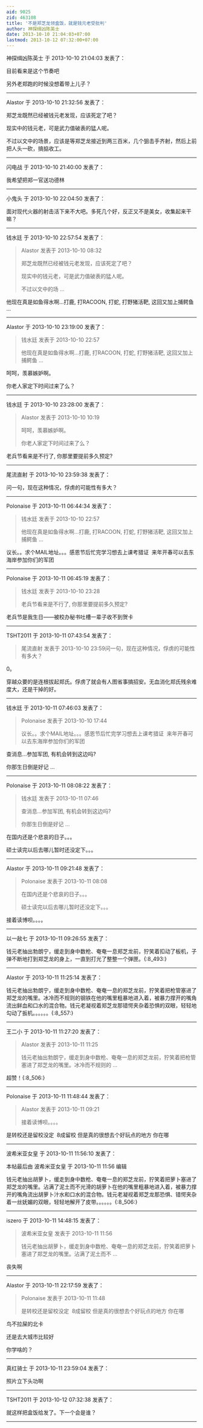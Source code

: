 ```yaml
---
aid: 9025
zid: 463108
title: '不是郑芝龙领盒饭，就是钱元老受批判'
author: 神探缉凶陈英士
date: 2013-10-10 21:04:03+07:00
lastmod: 2013-10-12 07:32:00+07:00
---
```


神探缉凶陈英士 于 2013-10-10 21:04:03 发表了：

目前看来是这个节奏吧

另外老郑跑的时候没想着带上儿子？

---------

Alastor 于 2013-10-10 21:32:56 发表了：

郑芝龙既然已经被钱元老发现，应该死定了吧？

现实中的钱元老，可是武力值破表的猛人呢。

不过以文中的场景，应该是等郑芝龙接近到两三百米，几个狙击手齐射，然后上前把人头一砍，搞掂收工。

---------

闪电战 于 2013-10-10 21:40:00 发表了：

我希望把郑一官送功德林

---------

小鬼头 于 2013-10-10 22:04:50 发表了：

面对现代火器的射击活下来不大吧。多死几个好，反正又不是美女，收集起来干嘛？

---------

钱水廷 于 2013-10-10 22:57:54 发表了：

> Alastor 发表于 2013-10-10 08:32
> 
> 郑芝龙既然已经被钱元老发现，应该死定了吧？
> 
> 现实中的钱元老，可是武力值破表的猛人呢。
> 
> 不过以文中的场 ...



他现在真是如鱼得水啊...打鹿, 打RACOON, 打蛇, 打野猪活靶, 这回又加上捕鳄鱼 ...

---------

Alastor 于 2013-10-10 23:19:00 发表了：

> 钱水廷 发表于 2013-10-10 22:57
> 
> 他现在真是如鱼得水啊...打鹿, 打RACOON, 打蛇, 打野猪活靶, 这回又加上捕鳄鱼 ...



呵呵，羡慕嫉妒啊。

你老人家定下时间过来了么？

---------

钱水廷 于 2013-10-10 23:28:00 发表了：

> Alastor 发表于 2013-10-10 10:19
> 
> 呵呵，羡慕嫉妒啊。
> 
> 你老人家定下时间过来了么？



老兵节看来是不行了, 你那里要提前多久预定?

---------

尾流直射 于 2013-10-10 23:59:38 发表了：

问一句，现在这种情况，俘虏的可能性有多大？

---------

Polonaise 于 2013-10-11 06:44:34 发表了：

> 钱水廷 发表于 2013-10-10 22:57
> 
> 他现在真是如鱼得水啊...打鹿, 打RACOON, 打蛇, 打野猪活靶, 这回又加上捕鳄鱼 ...



议长。。求个MAIL地址。。。感恩节后忙完学习想去上课考猎证  来年开春可以去东海岸参加你们的军团

---------

Polonaise 于 2013-10-11 06:45:19 发表了：

> 钱水廷 发表于 2013-10-10 23:28
> 
> 老兵节看来是不行了, 你那里要提前多久预定?



老兵节是我生日——被校办秘书吐槽一辈子收不到贺卡

---------

TSHT2011 于 2013-10-11 07:43:54 发表了：

> 尾流直射 发表于 2013-10-10 23:59问一句，现在这种情况，俘虏的可能性有多大？



0。

穿越众要的是连根拔起郑氏。俘虏了就会有人图省事搞招安。无血消化郑氏残余难度大，还是干掉的好。

---------

钱水廷 于 2013-10-11 07:46:03 发表了：

> Polonaise 发表于 2013-10-10 17:44
> 
> 议长。。求个MAIL地址。。。感恩节后忙完学习想去上课考猎证  来年开春可以去东海岸参加你们的军团



查消息...参加军团, 有机会转到这边吗?

你那生日倒是好记 ...

---------

Polonaise 于 2013-10-11 08:08:22 发表了：

> 钱水廷 发表于 2013-10-11 07:46
> 
> 查消息...参加军团, 有机会转到这边吗?
> 
> 你那生日倒是好记 ...



在国内还是个悲哀的日子。。。

硕士读完以后去哪儿暂时还没定下。。。

---------

Alastor 于 2013-10-11 09:21:48 发表了：

> Polonaise 发表于 2013-10-11 08:08
> 
> 在国内还是个悲哀的日子。。。
> 
> 硕士读完以后去哪儿暂时还没定下。。。



接着读博呗。。。。

---------

以一敌七 于 2013-10-11 09:26:55 发表了：

钱元老抽出勃朗宁，缓走到身中数枪、奄奄一息郑芝龙前，狞笑着扣动了板机，子弹不断地打到郑芝龙的身上，一直到打光了整整一个弹匣。{:8\_493:}

---------

Alastor 于 2013-10-11 11:25:14 发表了：

钱元老抽出勃朗宁，缓走到身中数枪、奄奄一息的郑芝龙前，狞笑着把枪管塞进了郑芝龙的嘴里。冰冷而不规则的钢铁在他的嘴里粗暴地进入着，被暴力撑开的嘴角流出鲜血和口水的混合物。钱元老凝视着郑芝龙那错愕夹杂着恐惧的双眼，轻轻地勾动了扳机。。。。。。{:8\_557:}

---------

王二小 于 2013-10-11 11:27:20 发表了：

> Alastor 发表于 2013-10-11 11:25
> 
> 钱元老抽出勃朗宁，缓走到身中数枪、奄奄一息的郑芝龙前，狞笑着把枪管塞进了郑芝龙的嘴里。冰冷而不规则的 ...



超赞！{:8\_506:}

---------

Polonaise 于 2013-10-11 11:48:44 发表了：

> Alastor 发表于 2013-10-11 09:21
> 
> 接着读博呗。。。。



是转校还是留校没定  8成留校 但是真的很想去个好玩点的地方 你在哪

---------

波希米亚女皇 于 2013-10-11 11:56:10 发表了：

本帖最后由 波希米亚女皇 于 2013-10-11 11:56 编辑 

钱元老抽出胡萝卜，缓走到身中数枪、奄奄一息的郑芝龙前，狞笑着把萝卜塞进了郑芝龙的嘴里。沾满了泥土而不光滑的胡萝卜在他的嘴里粗暴地进入着，被暴力撑开的嘴角流出胡萝卜汁水和口水的混合物。钱元老凝视着郑芝龙那恐惧、错愕夹杂着一丝妩媚的双眼，轻轻地解开了皮带。。。。。。{:8\_506:}

---------

iszero 于 2013-10-11 14:48:15 发表了：

> 波希米亚女皇 发表于 2013-10-11 11:56
> 
> 钱元老抽出胡萝卜，缓走到身中数枪、奄奄一息的郑芝龙前，狞笑着把萝卜塞进了郑芝龙的嘴里。沾满了泥土而不 ...



丧失啊

---------

Alastor 于 2013-10-11 22:17:59 发表了：

> Polonaise 发表于 2013-10-11 11:48
> 
> 是转校还是留校没定  8成留校 但是真的很想去个好玩点的地方 你在哪



鸟不拉屎的北卡

还是去大城市比较好

你学啥的？

---------

真红骑士 于 2013-10-11 23:59:04 发表了：

照片立下头功啊

---------

TSHT2011 于 2013-10-12 07:32:38 发表了：

就这样把盒饭给发了。下一个会是谁？

---------

